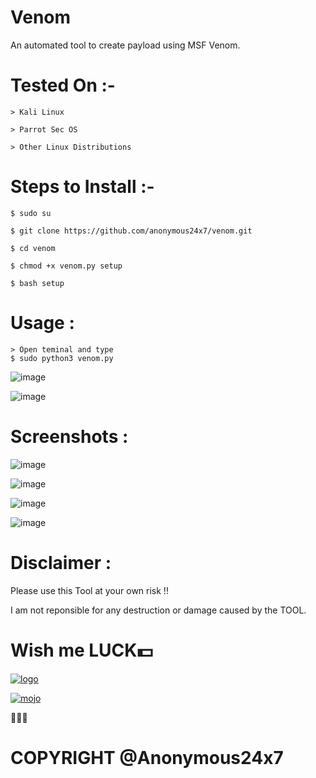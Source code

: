 # Venom
An automated tool to create payload using MSF Venom.

# Tested On :- 
    > Kali Linux
    
    > Parrot Sec OS
    
    > Other Linux Distributions
    
# Steps to Install :- 
    $ sudo su
    
    $ git clone https://github.com/anonymous24x7/venom.git
    
    $ cd venom
    
    $ chmod +x venom.py setup
    
    $ bash setup

# Usage : 
    > Open teminal and type
    $ sudo python3 venom.py
    
![image](https://user-images.githubusercontent.com/81870774/126343315-d516b4d6-60ee-4fdc-8ac3-a714521dd505.png)

![image](https://user-images.githubusercontent.com/81870774/126349333-fe4daf83-b4c7-426d-aed7-48a26b48377e.png)

# Screenshots :

![image](https://user-images.githubusercontent.com/81870774/126343408-9e69e847-62e5-4204-bc76-345597becd6e.png)

![image](https://user-images.githubusercontent.com/81870774/126343491-4430dfa8-ad7e-4f50-9c57-ebec98a4e47a.png)

![image](https://user-images.githubusercontent.com/81870774/126343590-6250e133-18ce-4371-8b35-5551ae696595.png)

![image](https://user-images.githubusercontent.com/81870774/126343664-69bf84ef-e9c6-4052-9a26-04ceee1aadb5.png)

# Disclaimer :

Please use this Tool at your own risk !!

I am not reponsible for any destruction or damage caused by the TOOL.

# Wish me LUCK💵

[![logo](https://user-images.githubusercontent.com/81870774/126783077-20fcd212-6578-43fc-b14f-a7c6e54e3893.png)](https://www.buymeacoffee.com/anonymous24x7)

[![mojo](https://user-images.githubusercontent.com/81870774/126783343-85333277-dbe1-4ee2-ac0a-e9643f54b99c.png)](https://imjo.in/QzaYw6)

🖤🖤🖤

# COPYRIGHT @Anonymous24x7
